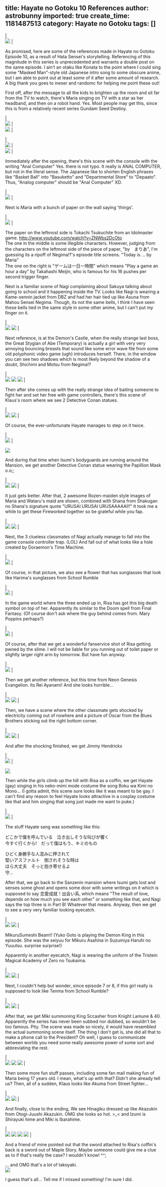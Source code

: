 title: Hayate no Gotoku 10 References
author: astrobunny
imported: true
create_time: 1181487513
category: Hayate no Gotoku
tags: []
---
  

  
|  
  [![](wp-images/old/albums/hayate/maidsmall_001.jpg)](/images/wp-images/old/albums/hayate/maidsmall_001.jpg) |
  

  
As promised, here are some of the references made in Hayate no Gotoku Episode 10, as a result of Hata Sensei's storytelling. Referencing of this magnitude in this series is unprecedented and warrants a double post on the same episode. I ain't an otaku like Konata to the point where I could sing some "Masked Man"-style old Japanese intro song to some obscure anime, but I am able to point out at least some of it after some amount of research. A big thank you goes to ineser and randomc for helping me point these out!<!--more-->  
  
First off, after the message to all the kids to brighten up the room and sit far from the TV to watch, there's Maria singing on TV with a star as her headband, and then on a robot hand. Yes. Most people may get this, since this is from a relatively recent series Gundam Seed Destiny.  

  
|  
  ![](wp-images/old/albums/hayate/maria-tv.jpg) |  
  ![](wp-images/old/albums/hayate/meer-tv.jpg) |
  
|  
  ![](wp-images/old/albums/hayate/maria-robothand.jpg) |  
  ![](wp-images/old/albums/hayate/meer-robothand.jpg) |
  

  
Immediately after the opening, there's this scene with the console with the writing "Anal Computer" Yes. there is not typo. It really is ANAL COMPUTER, but not in the literal sense. The Japanese like to shorten English phrases like "Basket Ball" into "Basuketto" and "Departmental Store" to "Depaato". Thus, "Analog computer" should be "Anal Computer" XD.  

  
|  
  ![](wp-images/old/albums/hayate/analcomputer.jpg) |
  

  
Next is Maria with a bunch of paper on the wall saying 'things'.  

  
|  
  ![](wp-images/old/albums/hayate/signs.jpg) |
  

  
The paper on the leftmost side is Tokachi Tsukuchite from an Idolmaster game. http://www.youtube.com/watch?v=ZNWbs2DcOto  
The one in the middle is some illegible characters. However, judging from the characters on the leftmost side of the piece of paper, "by　まりあ", I'm guessing its a ripoff of Negima!?'s episode title screens. "Today is ... by Maria"  
The one on the right is "ゲームは一日一時間" which means "Play a game an hour a day" by Takahashi Meijin, who is famous for his 16 pushes per second trigger finger.  
  
Next is a familiar scene of Nagi complaining about Sakuya talking about going to school and it happening inside the TV. Looks like Nagi is wearing a Kame-sennin jacket from DBZ and had her hair tied up like Asuna from Mahou Sensei Negima. Though, its not the same bells, I think I have seen these bells tied in the same style in some other anime, but I can't put my finger on it.  

  
|  
  ![](wp-images/old/albums/hayate/kame.jpg) ![](wp-images/old/albums/hayate/negima22_06.jpg) |
  

  
Next reference, is at the Demon's Castle, when the really strange last boss, the Great Stygian of Abe (Temporary) is actually a girl with very very annoying bouncing breasts that sound like some error wave file from some old polyphonic video game (ugh) introduces herself. There, in the window you can see two shadows which is most likely beyond the shadow of a doubt, Shichimi and Motsu from Negima!?  

  
|  
  ![](wp-images/old/albums/hayate/timanegima.jpg) ![](wp-images/old/albums/hayate/75px-Necat.jpg) ![](wp-images/old/albums/hayate/75px-Nefrog.jpg) |
  

  
Then after she comes up with the really strange idea of baiting someone to fight her and set her free with game controllers, there's this scene of Klaus's room where we see 2 Detective Conan statues.  

  
|  
  ![](wp-images/old/albums/hayate/room.jpg) ![](wp-images/old/albums/hayate/Detective_Conan.jpg) |
  

  
Of course, the ever-unfortunate Hayate manages to step on it twice.  

  
|  
  ![](wp-images/old/albums/hayate/hayatecontroller1.jpg) |
  

  
 ![](wp-images/old/albums/hayate/hayatecontroller2.jpg)  
  
And during that time when Isumi's bodyguards are running around the Mansion, we get another Detective Conan statue wearing the Papillion Mask o.o;;  

  
|  
  ![](wp-images/old/albums/hayate/papillion.jpg) ![](wp-images/old/albums/hayate/papillionreal.png) |
  

  
It just gets better. After that, 2 awesome Rozen-maiden style images of Maria and Wataru's maid are shown, combined with Shana from Shakugan no Shana's signature quote "URUSAI URUSAI URUSAAAAAI!!" It took me a while to get these Fireworked together so be grateful while you fap.  

  
|  
  ![](wp-images/old/albums/hayate/maid.jpg) ![](wp-images/old/albums/hayate/maria.jpg) |
  

  
Next, the 3 clueless classmates of Nagi actually manage to fall into the game console controller trap. (LOL) And fall out of what looks like a hole created by Doraemon's Time Machine.  

  
|  
  ![](wp-images/old/albums/hayate/timehole.jpg) |
  

  
Of course, in that picture, we also see a flower that has sunglasses that look like Harima's sunglasses from School Rumble  

  
|  
  ![](wp-images/old/albums/hayate/harima.jpg) |
  

  
In the game world where the three ended up in, Risa has got this big death symbol on top of her. Apparently its similar to the Doom spell from Final Fantasy. (Of course don't ask where the guy behind comes from. Mary Poppins perhaps?)  

  
|  
  ![](wp-images/old/albums/hayate/party.jpg) |
  

  
Of course, after that we get a wonderful fanservice shot of Risa getting pwned by the slime. I will not be liable for you running out of toilet paper or slightly larger right arm by tomorrow. But have fun anyway.  

  
|  
  ![](wp-images/old/albums/hayate/risa.jpg) |
  

  
Then we get another reference, but this time from Neon Genesis Evangelion. Its Rei Ayanami! And she looks horrible...  

  
|  
  ![](wp-images/old/albums/hayate/rei_ayanami.jpg) ![](wp-images/old/albums/hayate/rei_ayanami_ss.jpg) |
  

  
Then, we have a scene where the other classmate gets shocked by electricity coming out of nowhere and a picture of Oscar from the Blues Brothers sticking out the right bottom corner.  

  
|  
  ![](wp-images/old/albums/hayate/oscar.png) ![](wp-images/old/albums/hayate/Cover.jpg) |
  

  
And after the shocking finished, we get Jimmy Hendricks  

  
|  
  ![](wp-images/old/albums/hayate/jimmyhendrics.png) |
  

  
 ![](wp-images/old/albums/hayate/hendricks.jpg)  
  
Then while the girls climb up the hill with Risa as a coffin, we get Hayate (gay) singing in his neko-mimi mode costume the song Boku wa Kimi no Mono... (I gotta admit, this scene sure looks like it was meant to be gay. I can't find any reason to feel Hayate looks attractive in a cosplay costume like that and him singing that song just made me want to puke.)  

  
|  
  ![](wp-images/old/albums/hayate/risacoffin.jpg) |
  

  
The stuff Hayate sang was something like this:  
  
どこかで僕を呼んでいる　泣き出しそうな叫びが響く  
今すぐ行くから!　だって僕はもう、キミのもの  
  
ひどく身勝手な人混みに押されて  
堅いアスファルト　倒されそうな時は  
ほら大丈夫　そっと抱き寄せるよ  
守...  
  
After that, we go back to the Sanzenin mansion where Isumi gets lost and senses some ghost and opens some door with some writings on it which is supposed to say 恋愛成就！出会い系, which means "The result of love, depends on how much you see each other" or something like that, and Nagi says the top three is in Part B! Whatever that means. Anyway, then we get to see a very very familiar looking eyecatch.  

  
|  
  ![](wp-images/old/albums/hayate/sumeshibeam.jpg) ![](wp-images/old/albums/hayate/mikurubeam.jpg) |
  

  
MikuruSumeshi Beam!! (Yuko Goto is playing the Demon King in this episode. She was the seiyuu for Mikuru Asahina in Suzumiya Haruhi no Yuuutsu. surprise surprise!)  
  
Apparently in another eyecatch, Nagi is wearing the uniform of the Tristein Magical Academy of Zero no Tsukaima.  

  
|  
  ![](wp-images/old/albums/hayate/zeronotsukaima.jpg) ![](wp-images/old/albums/hayate/zeronotsukaimalousie.jpg) |
  

  
Next, I couldn't help but wonder, since episode 7 or 8, if this girl really is supposed to look like Tenma from School Rumble?  

  
|  
  ![](wp-images/old/albums/hayate/hayatetenma.jpg) ![](wp-images/old/albums/hayate/tenma.jpg) |
  

  
After that, we get Miki summoning King Sccasher from Knight Lamune & 40. Apparently the series has never been subbed nor dubbed, so wouldn't be too famous. Pity. The scene was made so nicely, it would have resembled the actual summoning scene itself. The thing I don't get is, she did all that to make a phone call to the President? Oh well, I guess to communicate between worlds you need some really awesome power of some sort and abbreviating the rest.  

  
|  
  ![](wp-images/old/albums/hayate/sccasherthrow.jpg) ![](wp-images/old/albums/hayate/sccashertiger.png) ![](wp-images/old/albums/hayate/sccasher.jpg) |
  

  
Then some more fun stuff passes, including some fan mail making fun of Maria being 17 years old. I mean, what's up with that? Didn't she already tell us? Then, all of a sudden, Klaus looks like Akuma from Street fighter...  

  
|  
  ![](wp-images/old/albums/hayate/klaus.jpg) ![](wp-images/old/albums/hayate/Akuma1.jpg) |
  

  
And finally, close to the ending, We see Hinagiku dressed up like Akazukin from Otogi-Juushi Akazukin. OMG she looks so hot. \>\_\< and Izumi is Shirayuki hime and Miki is Ibarahime.  

  
|  
  ![](wp-images/old/albums/hayate/finalbattle.jpg) ![](wp-images/old/albums/hayate/akazukin.jpg) ![](wp-images/old/albums/hayate/shirayuki.jpg) ![](wp-images/old/albums/hayate/ibara.jpg) |
  

  
And a friend of mine pointed out that the sword attached to Risa's coffin's back is a sword out of Maple Story. Maybe someone could give me a clue as to if that's really the case? I wouldn't know! ^^;  
  
... and OMG that's a lot of takoyaki.  
 ![](wp-images/old/albums/hayate/takoyaki.jpg)  
  
I guess that's all... Tell me if I missed something! I'm sure I did.